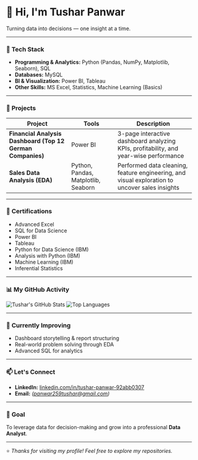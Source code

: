 # 👋 Hi, I'm Tushar Panwar  
Turning data into decisions — one insight at a time.

---

### 🧰 **Tech Stack**
- **Programming & Analytics:** Python (Pandas, NumPy, Matplotlib, Seaborn), SQL
- **Databases:** MySQL
- **BI & Visualization:** Power BI, Tableau
- **Other Skills:** MS Excel, Statistics, Machine Learning (Basics)

---

### 📌 **Projects**

| Project | Tools | Description |
|---------|--------|-------------|
| **Financial Analysis Dashboard (Top 12 German Companies)** | Power BI | 3-page interactive dashboard analyzing KPIs, profitability, and year-wise performance |
| **Sales Data Analysis (EDA)** | Python, Pandas, Matplotlib, Seaborn | Performed data cleaning, feature engineering, and visual exploration to uncover sales insights |

---

### 📜 **Certifications**
- Advanced Excel  
- SQL for Data Science  
- Power BI  
- Tableau  
- Python for Data Science (IBM)  
- Analysis with Python (IBM)  
- Machine Learning (IBM)  
- Inferential Statistics

---

### 📊 **My GitHub Activity**
![Tushar's GitHub Stats](https://github-readme-stats.vercel.app/api?username=panwars259&show_icons=true&theme=default)
![Top Languages](https://github-readme-stats.vercel.app/api/top-langs/?username=panwars259&layout=compact&theme=default)

---

### 🌱 **Currently Improving**
- Dashboard storytelling & report structuring 
- Real-world problem solving through EDA
- Advanced SQL for analytics

---

### 📫 **Let's Connect**
- **LinkedIn:** [linkedin.com/in/tushar-panwar-92abb0307](https://www.linkedin.com/in/tushar-panwar-92abb0307/)
- **Email:** *(panwar259tushar@gmail.com)*

---

### 🏁 **Goal**
To leverage data for decision-making and grow into a professional **Data Analyst**.

---

⭐ *Thanks for visiting my profile! Feel free to explore my repositories.*

